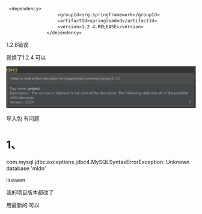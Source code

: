 ```
 <dependency>  
                   <groupId>org.springframework</groupId>  
                   <artifactId>springloaded</artifactId>  
                   <version>1.2.4.RELEASE</version>
               </dependency>  
```

1.2.8错误

我换了1.2.4 可以





![image-20200607195657596](assets/image-20200607195657596.png)



导入包 有问题



# 1、

com.mysql.jdbc.exceptions.jdbc4.MySQLSyntaxErrorException: Unknown database 'mldn'



liuawen



我的项目版本都改了 

用最新的  可以 